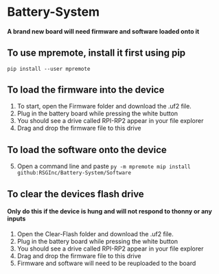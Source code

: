 # Battery-System
#### A brand new board will need firmware and software loaded onto it

## To use mpremote, install it first using pip
`pip install --user mpremote`

## To load the firmware into the device
1. To start, open the Firmware folder and download the .uf2 file.
2. Plug in the battery board while pressing the white button
3. You should see a drive called RPI-RP2 appear in your file explorer
4. Drag and drop the firmware file to this drive

## To load the software onto the device 
5. Open a command line and paste `py -m mpremote mip install github:RSGInc/Battery-System/Software`

## To clear the devices flash drive
#### Only do this if the device is hung and will not respond to thonny or any inputs
1. Open the Clear-Flash folder and download the .uf2 file.
2. Plug in the battery board while pressing the white button
3. You should see a drive called RPI-RP2 appear in your file explorer
4. Drag and drop the firmware file to this drive
5. Firmware and software will need to be reuploaded to the board

